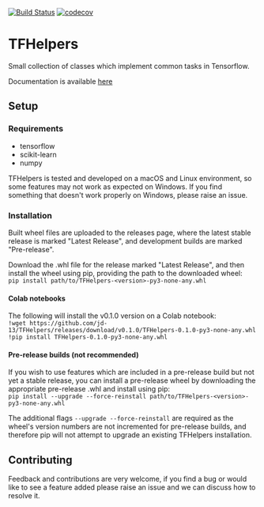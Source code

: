[![Build Status](https://travis-ci.org/jd-13/TFHelpers.svg?branch=master)](https://travis-ci.org/jd-13/TFHelpers)
[![codecov](https://codecov.io/gh/jd-13/TFHelpers/branch/master/graph/badge.svg)](https://codecov.io/gh/jd-13/TFHelpers)


# TFHelpers
Small collection of classes which implement common tasks in Tensorflow.  

Documentation is available [here](https://jd-13.github.io/TFHelpers/)

## Setup
### Requirements
* tensorflow
* scikit-learn
* numpy

TFHelpers is tested and developed on a macOS and Linux environment, so some features may not work as
expected on Windows. If you find something that doesn't work properly on Windows, please raise an
issue.

### Installation
Built wheel files are uploaded to the releases page, where the latest stable release is marked
"Latest Release", and development builds are marked "Pre-release".

Download the .whl file for the release marked "Latest Release", and then install the wheel using
pip, providing the path to the downloaded wheel:  
`pip install path/to/TFHelpers-<version>-py3-none-any.whl`

#### Colab notebooks
The following will install the v0.1.0 version on a Colab notebook:  
`!wget https://github.com/jd-13/TFHelpers/releases/download/v0.1.0/TFHelpers-0.1.0-py3-none-any.whl`  
`!pip install TFHelpers-0.1.0-py3-none-any.whl`

#### Pre-release builds (not recommended)
If you wish to use features which are included in a pre-release build but not yet a stable release,
you can install a pre-release wheel by downloading the appropriate pre-release .whl and install
using pip:  
`pip install --upgrade --force-reinstall path/to/TFHelpers-<version>-py3-none-any.whl`

The additional flags `--upgrade --force-reinstall` are required as the wheel's version numbers are not
incremented for pre-release builds, and therefore pip will not attempt to upgrade an existing
TFHelpers installation.

## Contributing
Feedback and contributions are very welcome, if you find a bug or would like to see a feature added
please raise an issue and we can discuss how to resolve it.
